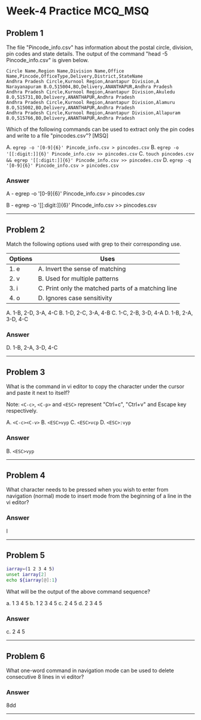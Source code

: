 # Week-4 Practice MCQ_MSQ

## Problem 1

The file "Pincode\_info.csv" has information about the postal circle, division, pin codes and state details. The output of the command "head -5 Pincode\_info.csv" is given below.

```
Circle Name,Region Name,Division Name,Office Name,Pincode,OfficeType,Delivery,District,StateName
Andhra Pradesh Circle,Kurnool Region,Anantapur Division,A Narayanapuram B.O,515004,BO,Delivery,ANANTHAPUR,Andhra Pradesh
Andhra Pradesh Circle,Kurnool Region,Anantapur Division,Akuledu B.O,515731,BO,Delivery,ANANTHAPUR,Andhra Pradesh
Andhra Pradesh Circle,Kurnool Region,Anantapur Division,Alamuru B.O,515002,BO,Delivery,ANANTHAPUR,Andhra Pradesh
Andhra Pradesh Circle,Kurnool Region,Anantapur Division,Allapuram B.O,515766,BO,Delivery,ANANTHAPUR,Andhra Pradesh
```



Which of the following commands can be used to extract only the pin codes and write to a file "pincodes.csv"? [MSQ]

A. `egrep -o '[0-9]{6}' Pincode_info.csv > pincodes.csv`
B. `egrep -o '[[:digit:]]{6}' Pincode_info.csv >> pincodes.csv`
C. `touch pincodes.csv && egrep '[[:digit:]]{6}' Pincode_info.csv >> pincodes.csv`
D. `egrep -q '[0-9]{6}' Pincode_info.csv > pincodes.csv`

### Answer

A - egrep -o '[0-9]{6}' Pincode_info.csv > pincodes.csv

B - egrep -o '[[:digit:]]{6}' Pincode_info.csv >> pincodes.csv

---

## Problem 2

Match the following options used with grep to their corresponding use.

| Options | Uses                                               |
| ------- | -------------------------------------------------- |
| 1. e    | A. Invert the sense of matching                    |
| 2. v    | B. Used for multiple patterns                      |
| 3. i    | C. Print only the matched parts of a matching line |
| 4. o    | D. Ignores case sensitivity                        |

A. 1-B, 2-D, 3-A, 4-C
B. 1-D, 2-C, 3-A, 4-B
C. 1-C, 2-B, 3-D, 4-A
D. 1-B, 2-A, 3-D, 4-C

### Answer

D. 1-B, 2-A, 3-D, 4-C

---

## Problem 3

What is the command in vi editor to copy the character under the cursor and paste it next to itself?

Note: `<C-c>`, `<C-p>` and `<ESC>` represent "Ctrl+c", "Ctrl+v" and Escape key respectively.

A. `<C-c><C-v>`
B. `<ESC>vyp`
C. `<ESC>vcp`
D. `<ESC>:vyp`

### Answer

B. `<ESC>vyp`

---

## Problem 4

What character needs to be pressed when you wish to enter from navigation (normal) mode to insert mode from the beginning of a line in the vi editor?

### Answer

I

---

## Problem 5

```bash
iarray=(1 2 3 4 5)
unset iarray[2]
echo ${iarray[@]:1}
```
What will be the output of the above command sequence? 

a. 1 3 4 5
b. 1 2 3 4 5
c. 2 4 5
d. 2 3 4 5

### Answer
c. 2 4 5

---

## Problem 6

What one-word command in navigation mode can be used to delete consecutive 8 lines in vi editor?

### Answer

8dd

---

